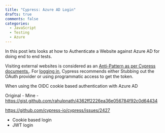 ```yaml
---
title: "Cypress: Azure AD Login"
drafts: true
comments: false
categories:
  - JavaScript
  - Testing
  - Azure
---
```


In this post lets looks at how to Authenticate a Website against Azure AD for doing end to end tests.

Visiting external websites is considered as an [Anti-Pattern as per Cypress documents.](https://docs.cypress.io/guides/references/best-practices.html#Visiting-external-sites). For [logging in](https://docs.cypress.io/guides/references/best-practices.html#When-logging-in), Cypress recommends either Stubbing out the OAuth provider or using programmatic access to get the token.

When using the OIDC cookie based authentication with Azure AD

Original -
Mine - https://gist.github.com/rahulpnath/4362ff2226ea36e056784f92c0d64434

https://github.com/cypress-io/cypress/issues/2427

- Cookie based login
- JWT login
